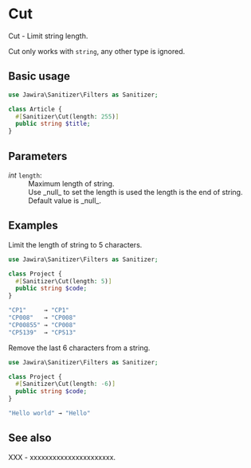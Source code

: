 # Cut

Cut - Limit string length.

Cut only works with `string`, any other type is ignored.

## Basic usage

```php
use Jawira\Sanitizer\Filters as Sanitizer;

class Article {
  #[Sanitizer\Cut(length: 255)]
  public string $title;
}
```

## Parameters

<dl>

<dt><em>int</em> <code>length</code>:</dt>
<dd>
Maximum length of string.<br>
Use _null_ to set the length is used the length is the end of string.<br>
Default value is _null_.
</dd>

</dl>

## Examples

Limit the length of string to 5 characters.

```php
use Jawira\Sanitizer\Filters as Sanitizer;

class Project {
  #[Sanitizer\Cut(length: 5)]
  public string $code;
}
```

```php
"CP1"     → "CP1"
"CP008"   → "CP008"
"CP00855" → "CP008"
"CP5139"  → "CP513"
```

Remove the last 6 characters from a string.

```php
use Jawira\Sanitizer\Filters as Sanitizer;

class Project {
  #[Sanitizer\Cut(length: -6)]
  public string $code;
}
```

```php
"Hello world" → "Hello"
```

## See also

XXX - xxxxxxxxxxxxxxxxxxxxxx.
